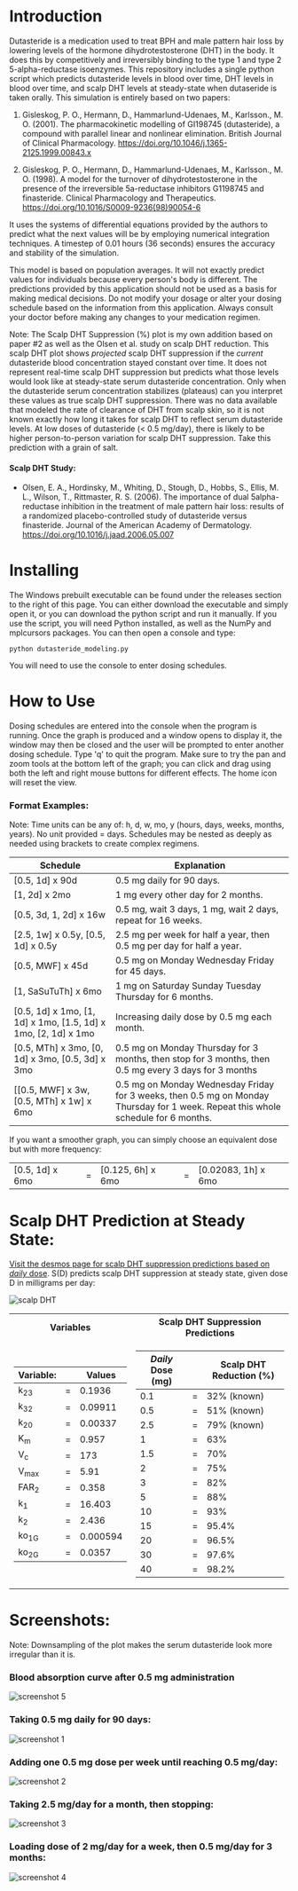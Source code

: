 # Introduction

Dutasteride is a medication used to treat BPH and male pattern hair loss by lowering levels of the hormone dihydrotestosterone (DHT) in the body. It does this by competitively and irreversibly binding to the type 1 and type 2 5-alpha-reductase isoenzymes. This repository includes a single python script which predicts dutasteride levels in blood over time, DHT levels in blood over time, and scalp DHT levels at steady-state when dutaseride is taken orally. This simulation is entirely based on two papers:

1) Gisleskog, P. O., Hermann, D., Hammarlund-Udenaes, M., Karlsson., M. O. (2001). The pharmacokinetic modelling of GI198745 (dutasteride),
a compound with parallel linear and nonlinear elimination. British Journal of Clinical Pharmacology. https://doi.org/10.1046/j.1365-2125.1999.00843.x

2) Gisleskog, P. O., Hermann, D., Hammarlund-Udenaes, M., Karlsson., M. O. (1998). A model for the turnover of dihydrotestosterone in the presence of the irreversible 5a-reductase inhibitors G1198745 and finasteride. Clinical Pharmacology and Therapeutics. https://doi.org/10.1016/S0009-9236(98)90054-6

It uses the systems of differential equations provided by the authors to predict what the next values will be by employing numerical integration techniques. A timestep of 0.01 hours (36 seconds) ensures the accuracy and stability of the simulation.

This model is based on population averages. It will not exactly predict values for individuals because every person's body is different. The predictions provided by this application should not be used as a basis for making medical decisions. Do not modify your dosage or alter your dosing schedule based on the information from this application. Always consult your doctor before making any changes to your medication regimen.

Note: The Scalp DHT Suppression (%) plot is my own addition based on paper #2 as well as the Olsen et al. study on scalp DHT reduction. This scalp DHT plot shows *projected* scalp DHT suppression if the *current* dutasteride blood concentration stayed constant over time. It does not represent real-time scalp DHT suppression but predicts what those levels would look like at steady-state serum dutasteride concentration. Only when the dutasteride serum concentration stabilizes (plateaus) can you interpret these values as true scalp DHT suppression. There was no data available that modeled the rate of clearance of DHT from scalp skin, so it is not known exactly how long it takes for scalp DHT to reflect serum dutasteride levels. At low doses of dutasteride (< 0.5 mg/day), there is likely to be higher person-to-person variation for scalp DHT suppression. Take this prediction with a grain of salt.

#### Scalp DHT Study:
- Olsen, E. A., Hordinsky, M., Whiting, D., Stough, D., Hobbs, S., Ellis, M. L., Wilson, T., Rittmaster, R. S. (2006). The importance of dual 5alpha-reductase inhibition in the treatment of male pattern hair loss: results of a randomized placebo-controlled study of dutasteride versus finasteride. Journal of the American Academy of Dermatology. https://doi.org/10.1016/j.jaad.2006.05.007

# Installing

The Windows prebuilt executable can be found under the releases section to the right of this page. You can either download the executable and simply open it, or you can download the python script and run it manually. If you use the script, you will need Python installed, as well as the NumPy and mplcursors packages. You can then open a console and type:

```
python dutasteride_modeling.py
```

You will need to use the console to enter dosing schedules.

# How to Use

Dosing schedules are entered into the console when the program is running. Once the graph is produced and a window opens to display it, the window may then be closed and the user will be prompted to enter another dosing schedule. Type 'q' to quit the program. Make sure to try the pan and zoom tools at the bottom left of the graph; you can click and drag using both the left and right mouse buttons for different effects. The home icon will reset the view.

### Format Examples:

Note: Time units can be any of: h, d, w, mo, y (hours, days, weeks, months, years). No unit provided = days. Schedules may be nested as deeply as needed using brackets to create complex regimens.

| Schedule        | Explanation           |
| ------------- | ------------- |
| [0.5, 1d] x 90d      | 0.5 mg daily for 90 days. |
| [1, 2d] x 2mo    | 1 mg every other day for 2 months.      |
| [0.5, 3d, 1, 2d] x 16w | 0.5 mg, wait 3 days, 1 mg, wait 2 days, repeat for 16 weeks.      |
| [2.5, 1w] x 0.5y, [0.5, 1d] x 0.5y |2.5 mg per week for half a year, then 0.5 mg per day for half a year. |
| [0.5, MWF] x 45d | 0.5 mg on Monday Wednesday Friday for 45 days. |
| [1, SaSuTuTh] x 6mo | 1 mg on Saturday Sunday Tuesday Thursday for 6 months.|
| [0.5, 1d] x 1mo, [1, 1d] x 1mo, [1.5, 1d] x 1mo, [2, 1d] x 1mo | Increasing daily dose by 0.5 mg each month. |
| [0.5, MTh] x 3mo, [0, 1d] x 3mo, [0.5, 3d] x 3mo | 0.5 mg on Monday Thursday for 3 months, then stop for 3 months, then 0.5 mg every 3 days for 3 months |
| [[0.5, MWF] x 3w, [0.5, MTh] x 1w] x 6mo | 0.5 mg on Monday Wednesday Friday for 3 weeks, then 0.5 mg on Monday Thursday for 1 week. Repeat this whole schedule for 6 months. |

If you want a smoother graph, you can simply choose an equivalent dose but with more frequency:

|                 |   |                      |  |                      |
| --------------- | - | -------------------- |- | -------------------- |
| [0.5, 1d] x 6mo | = | [0.125, 6h] x 6mo |  = | [0.02083, 1h] x 6mo |


# Scalp DHT Prediction at Steady State:

[Visit the desmos page for scalp DHT suppression predictions based on *daily* dose](https://www.desmos.com/calculator/y0comobcij). S(D) predicts scalp DHT suppression at steady state, given dose D in milligrams per day:

![scalp DHT](https://github.com/FuzzyCat444/Dutasteride-Pharmacokinetics-Pharmacodynamics/blob/main/screenshots/scalp_dht.PNG?raw=true)

<table>
<tr><th>Variables </th><th>Scalp DHT Suppression Predictions</th></tr>
<tr><td>

|       Variable:          |   |         Values             |
| --------------- | - | -------------------- |
| k<sub>23</sub> | = | 0.1936 |
| k<sub>32</sub> | = | 0.09911 |
| k<sub>20</sub> | = | 0.00337 |
| K<sub>m</sub> | = | 0.957 |
| V<sub>c</sub> | = | 173 |
| V<sub>max</sub> | = | 5.91 |
| FAR<sub>2</sub> | = | 0.358 |
| k<sub>1</sub> | = | 16.403 |
| k<sub>2</sub> | = | 2.436 |
| ko<sub>1G</sub> | = | 0.000594 |
| ko<sub>2G</sub> | = | 0.0357 |

</td><td>

|       *Daily* Dose (mg)          |   |        Scalp DHT Reduction (%)          |
| --------------- | - | -------------------- |
| 0.1 | = | 32% (known) |
| 0.5 | = | 51% (known) |
| 2.5 | = | 79% (known) |
| 1 | = | 63% |
| 1.5 | = | 70% |
| 2 | = | 75% |
| 3 | = | 82% |
| 5 | = | 88% |
| 10 | = | 93% |
| 15 | = | 95.4% |
| 20 | = | 96.5% |
| 30 | = | 97.6% |
| 40 | = | 98.2% |

</td></tr></table>

# Screenshots:

Note: Downsampling of the plot makes the serum dutasteride look more irregular than it is.

### Blood absorption curve after 0.5 mg administration
![screenshot 5](https://github.com/FuzzyCat444/Dutasteride-Pharmacokinetics-Pharmacodynamics/blob/main/screenshots/screenshot5.png?raw=true)

### Taking 0.5 mg daily for 90 days:
![screenshot 1](https://github.com/FuzzyCat444/Dutasteride-Pharmacokinetics-Pharmacodynamics/blob/main/screenshots/screenshot1.png?raw=true)

### Adding one 0.5 mg dose per week until reaching 0.5 mg/day:
![screenshot 2](https://github.com/FuzzyCat444/Dutasteride-Pharmacokinetics-Pharmacodynamics/blob/main/screenshots/screenshot2.png?raw=true)

### Taking 2.5 mg/day for a month, then stopping:
![screenshot 3](https://github.com/FuzzyCat444/Dutasteride-Pharmacokinetics-Pharmacodynamics/blob/main/screenshots/screenshot3.png?raw=true)

### Loading dose of 2 mg/day for a week, then 0.5 mg/day for 3 months:
![screenshot 4](https://github.com/FuzzyCat444/Dutasteride-Pharmacokinetics-Pharmacodynamics/blob/main/screenshots/screenshot4.png?raw=true)
